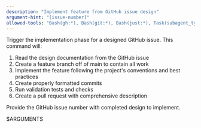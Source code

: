 ```yaml
---
description: "Implement feature from GitHub issue design"
argument-hint: "[issue-number]"
allowed-tools: "Bash(gh:*), Bash(git:*), Bash(just:*), Task(subagent_type:software-engineer)"
---
```

Trigger the implementation phase for a designed GitHub issue. This command will:

1. Read the design documentation from the GitHub issue
2. Create a feature branch off of main to contain all work
3. Implement the feature following the project's conventions and best practices
4. Create properly formatted commits
5. Run validation tests and checks
6. Create a pull request with comprehensive description

Provide the GitHub issue number with completed design to implement.

$ARGUMENTS
